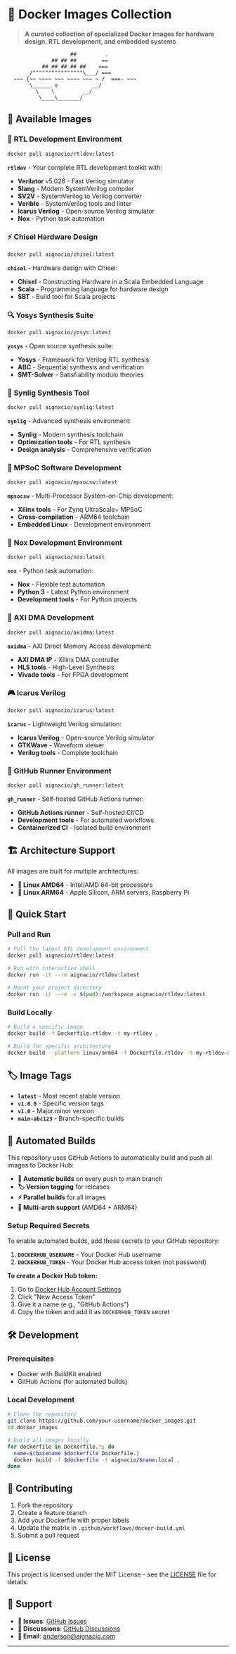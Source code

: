 # 🐳 Docker Images Collection

> **A curated collection of specialized Docker images for hardware design, RTL development, and embedded systems**

```
                    ##         .
              ## ## ##        ==
           ## ## ## ## ##    ===
       /""""""""""""""""\___/ ===
  ~~~ {~~ ~~~~ ~~~ ~~~~ ~~~ ~ /  ===- ~~~
       \______ o           __/
         \    \         __/
          \____\_______/
```

## 🚀 Available Images

### 🔧 **RTL Development Environment**
```bash
docker pull aignacio/rtldev:latest
```
**`rtldev`** - Your complete RTL development toolkit with:
- **Verilator** v5.026 - Fast Verilog simulator
- **Slang** - Modern SystemVerilog compiler
- **SV2V** - SystemVerilog to Verilog converter
- **Verible** - SystemVerilog tools and linter
- **Icarus Verilog** - Open-source Verilog simulator
- **Nox** - Python task automation

### ⚡ **Chisel Hardware Design**
```bash
docker pull aignacio/chisel:latest
```
**`chisel`** - Hardware design with Chisel:
- **Chisel** - Constructing Hardware in a Scala Embedded Language
- **Scala** - Programming language for hardware design
- **SBT** - Build tool for Scala projects

### 🔍 **Yosys Synthesis Suite**
```bash
docker pull aignacio/yosys:latest
```
**`yosys`** - Open source synthesis suite:
- **Yosys** - Framework for Verilog RTL synthesis
- **ABC** - Sequential synthesis and verification
- **SMT-Solver** - Satisfiability modulo theories

### 🎯 **Synlig Synthesis Tool**
```bash
docker pull aignacio/synlig:latest
```
**`synlig`** - Advanced synthesis environment:
- **Synlig** - Modern synthesis toolchain
- **Optimization tools** - For RTL synthesis
- **Design analysis** - Comprehensive verification

### 🧠 **MPSoC Software Development**
```bash
docker pull aignacio/mpsocsw:latest
```
**`mpsocsw`** - Multi-Processor System-on-Chip development:
- **Xilinx tools** - For Zynq UltraScale+ MPSoC
- **Cross-compilation** - ARM64 toolchain
- **Embedded Linux** - Development environment

### 🐍 **Nox Development Environment**
```bash
docker pull aignacio/nox:latest
```
**`nox`** - Python task automation:
- **Nox** - Flexible test automation
- **Python 3** - Latest Python environment
- **Development tools** - For Python projects

### 🔌 **AXI DMA Development**
```bash
docker pull aignacio/axidma:latest
```
**`axidma`** - AXI Direct Memory Access development:
- **AXI DMA IP** - Xilinx DMA controller
- **HLS tools** - High-Level Synthesis
- **Vivado tools** - For FPGA development

### 🎮 **Icarus Verilog**
```bash
docker pull aignacio/icarus:latest
```
**`icarus`** - Lightweight Verilog simulation:
- **Icarus Verilog** - Open-source Verilog simulator
- **GTKWave** - Waveform viewer
- **Verilog tools** - Complete toolchain

### 🤖 **GitHub Runner Environment**
```bash
docker pull aignacio/gh_runner:latest
```
**`gh_runner`** - Self-hosted GitHub Actions runner:
- **GitHub Actions runner** - Self-hosted CI/CD
- **Development tools** - For automated workflows
- **Containerized CI** - Isolated build environment

## 🏗️ **Architecture Support**

All images are built for multiple architectures:
- **🐧 Linux AMD64** - Intel/AMD 64-bit processors
- **🍎 Linux ARM64** - Apple Silicon, ARM servers, Raspberry Pi

## 🚀 **Quick Start**

### Pull and Run
```bash
# Pull the latest RTL development environment
docker pull aignacio/rtldev:latest

# Run with interactive shell
docker run -it --rm aignacio/rtldev:latest

# Mount your project directory
docker run -it --rm -v $(pwd):/workspace aignacio/rtldev:latest
```

### Build Locally
```bash
# Build a specific image
docker build -f Dockerfile.rtldev -t my-rtldev .

# Build for specific architecture
docker build --platform linux/arm64 -f Dockerfile.rtldev -t my-rtldev-arm64 .
```

## 🏷️ **Image Tags**

- **`latest`** - Most recent stable version
- **`v1.0.0`** - Specific version tags
- **`v1.0`** - Major.minor version
- **`main-abc123`** - Branch-specific builds

## 🔄 **Automated Builds**

This repository uses GitHub Actions to automatically build and push all images to Docker Hub:

- **🔄 Automatic builds** on every push to main branch
- **🏷️ Version tagging** for releases
- **⚡ Parallel builds** for all images
- **🔄 Multi-arch support** (AMD64 + ARM64)

### Setup Required Secrets
To enable automated builds, add these secrets to your GitHub repository:

1. **`DOCKERHUB_USERNAME`** - Your Docker Hub username
2. **`DOCKERHUB_TOKEN`** - Your Docker Hub access token (not password)

**To create a Docker Hub token:**
1. Go to [Docker Hub Account Settings](https://hub.docker.com/settings/security)
2. Click "New Access Token"
3. Give it a name (e.g., "GitHub Actions")
4. Copy the token and add it as `DOCKERHUB_TOKEN` secret

## 🛠️ **Development**

### Prerequisites
- Docker with BuildKit enabled
- GitHub Actions (for automated builds)

### Local Development
```bash
# Clone the repository
git clone https://github.com/your-username/docker_images.git
cd docker_images

# Build all images locally
for dockerfile in Dockerfile.*; do
  name=$(basename $dockerfile Dockerfile.)
  docker build -f $dockerfile -t aignacio/$name:local .
done
```

## 📝 **Contributing**

1. Fork the repository
2. Create a feature branch
3. Add your Dockerfile with proper labels
4. Update the matrix in `.github/workflows/docker-build.yml`
5. Submit a pull request

## 📄 **License**

This project is licensed under the MIT License - see the [LICENSE](LICENSE) file for details.

## 🤝 **Support**

- **🐛 Issues**: [GitHub Issues](https://github.com/your-username/docker_images/issues)
- **💬 Discussions**: [GitHub Discussions](https://github.com/your-username/docker_images/discussions)
- **📧 Email**: anderson@aignacio.com

---
